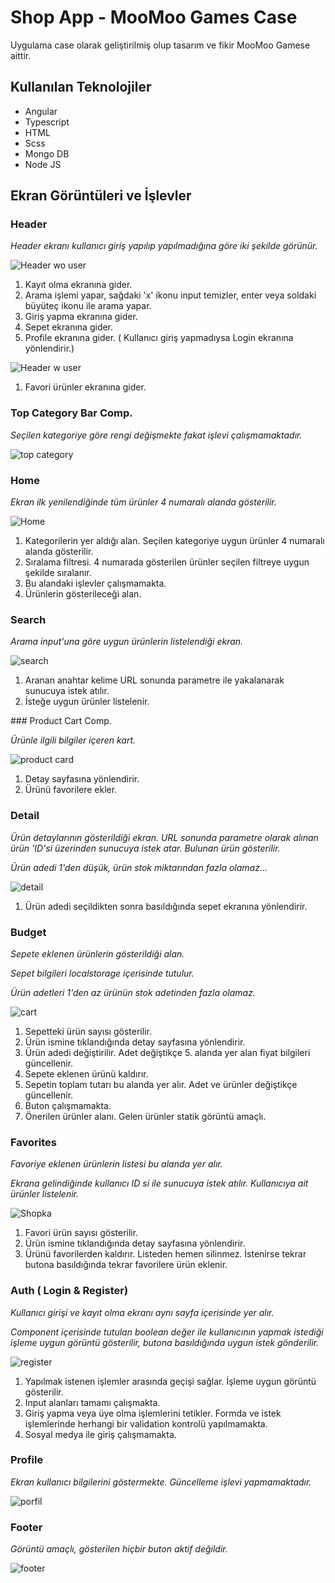 # Shop App - MooMoo Games Case

Uygulama case olarak geliştirilmiş olup tasarım ve fikir MooMoo Gamese aittir.

## Kullanılan Teknolojiler

- Angular
- Typescript
- HTML
- Scss
- Mongo DB
- Node JS

## Ekran Görüntüleri ve İşlevler

### Header

_Header ekranı kullanıcı giriş yapılıp yapılmadığına göre iki şekilde görünür._

![Header wo user](https://user-images.githubusercontent.com/93818025/209177758-2099a2a7-5854-4ea6-8b15-1cda32b5787f.jpg)

<ol>

<li> Kayıt olma ekranına gider. </li>

<li> Arama işlemi yapar, sağdaki 'x' ikonu input temizler, enter veya soldaki büyüteç ikonu ile arama yapar. </li>

<li> Giriş yapma ekranına gider.</li>

<li> Sepet ekranına gider.</li>

<li> Profile ekranına gider. ( Kullanıcı giriş yapmadıysa Login ekranına yönlendirir.)</li>

</ol>

![Header w user](https://user-images.githubusercontent.com/93818025/209178520-bae7d32f-29b7-447d-bc01-98def7d0ce78.jpg)

<ol>
<li> Favori ürünler ekranına gider. </li>
</ol>

### Top Category Bar Comp.

_Seçilen kategoriye göre rengi değişmekte fakat işlevi çalışmamaktadır._

![top category](https://user-images.githubusercontent.com/93818025/209190300-09627ad2-ae3e-4ebe-8ad9-d412013c653a.png)

### Home

_Ekran ilk yenilendiğinde tüm ürünler 4 numaralı alanda gösterilir._

![Home](https://user-images.githubusercontent.com/93818025/209180113-8943415f-37d8-46c1-a64d-ec315991d809.jpg)

<ol>
<li> Kategorilerin yer aldığı alan. Seçilen kategoriye uygun ürünler 4 numaralı alanda gösterilir. </li>
<li> Sıralama filtresi. 4 numarada gösterilen ürünler seçilen filtreye uygun şekilde sıralanır. </li>
<li> Bu alandaki işlevler çalışmamakta. </li>
<li> Ürünlerin gösterileceği alan. </li>
</ol>

### Search

_Arama input'una göre uygun ürünlerin listelendiği ekran._

![search](https://user-images.githubusercontent.com/93818025/209192435-f056cca7-75cf-457f-9d50-d7326e775470.jpg)

<ol>
<li> Aranan anahtar kelime URL sonunda parametre ile yakalanarak sunucuya istek atılır. </li>
<li> İsteğe uygun ürünler listelenir. </li>
</ol>
### Product Cart Comp.

_Ürünle ilgili bilgiler içeren kart._

![product card](https://user-images.githubusercontent.com/93818025/209191006-857d9282-e08e-4a45-9dfa-106a0b0d3adb.jpg)

<ol>
<li> Detay sayfasına yönlendirir. </li>
<li> Ürünü favorilere ekler. </li>

</ol>

### Detail

_Ürün detaylarının gösterildiği ekran. URL sonunda parametre olarak alınan ürün 'ID'si üzerinden sunucuya istek atar. Bulunan ürün gösterilir._

_Ürün adedi 1'den düşük, ürün stok miktarından fazla olamaz..._

![detail](https://user-images.githubusercontent.com/93818025/209181380-e43b7ea6-9e85-421f-9272-f18f3ecb273b.jpg)

<ol>
<li> Ürün adedi seçildikten sonra basıldığında sepet ekranına yönlendirir. </li>
</ol>

### Budget

_Sepete eklenen ürünlerin gösterildiği alan._

_Sepet bilgileri localstorage içerisinde tutulur._

_Ürün adetleri 1'den az ürünün stok adetinden fazla olamaz._

![cart](https://user-images.githubusercontent.com/93818025/209185244-9725a628-1eb1-447f-8c07-fe46c8d87512.jpg)

<ol>
<li> Sepetteki ürün sayısı gösterilir. </li>
<li> Ürün ismine tıklandığında detay sayfasına yönlendirir. </li>
<li> Ürün adedi değiştirilir. Adet değiştikçe 5. alanda yer alan fiyat bilgileri güncellenir. </li>
<li> Sepete eklenen ürünü kaldırır. </li>
<li> Sepetin toplam tutarı bu alanda yer alır. Adet ve ürünler değiştikçe güncellenir. </li>
<li> Buton çalışmamakta. </li>
<li> Önerilen ürünler alanı. Gelen ürünler statik görüntü amaçlı. </li>
</ol>

### Favorites

_Favoriye eklenen ürünlerin listesi bu alanda yer alır._

_Ekrana gelindiğinde kullanıcı ID si ile sunucuya istek atılır. Kullanıcıya ait ürünler listelenir._

![Shopka](https://user-images.githubusercontent.com/93818025/209186956-f8a4755a-14fe-4a1f-8de1-fe24a04a34a1.jpg)

<ol>
<li> Favori ürün sayısı gösterilir. </li>
<li> Ürün ismine tıklandığında detay sayfasına yönlendirir. </li>
<li> Ürünü favorilerden kaldırır. Listeden hemen silinmez. İstenirse tekrar butona basıldığında tekrar favorilere ürün eklenir. </li>
</ol>

### Auth ( Login & Register)

_Kullanıcı girişi ve kayıt olma ekranı aynı sayfa içerisinde yer alır._

_Component içerisinde tutulan boolean değer ile kullanıcının yapmak istediği işleme uygun görüntü gösterilir, butona basıldığında uygun istek gönderilir._

![register](https://user-images.githubusercontent.com/93818025/209188793-82b5c9e4-a9fe-44df-90e7-aaf49491f717.jpg)

<ol>
<li> Yapılmak istenen işlemler arasında geçişi sağlar. İşleme uygun görüntü gösterilir. </li>
<li> Input alanları tamamı çalışmakta. </li>
<li> Giriş yapma veya üye olma işlemlerini tetikler. Formda ve istek işlemlerinde herhangi bir validation kontrolü yapılmamakta. </li>
<li> Sosyal medya ile giriş çalışmamakta. </li>
</ol>

### Profile

_Ekran kullanıcı bilgilerini göstermekte. Güncelleme işlevi yapmamaktadır._

![porfil](https://user-images.githubusercontent.com/93818025/209189836-4d99bbff-20bd-4319-a973-a681aa1a6efd.jpg)

### Footer

_Görüntü amaçlı, gösterilen hiçbir buton aktif değildir._

![footer](https://user-images.githubusercontent.com/93818025/209190169-dfcdb5d0-69f8-4b96-886f-1557de41d3af.png)
